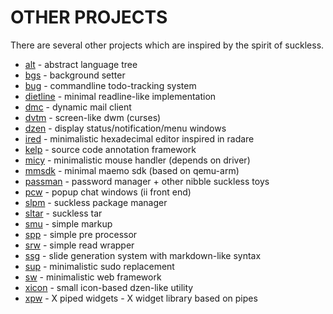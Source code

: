 OTHER PROJECTS
==============
There are several other projects which are inspired by the spirit of suckless.

* [alt](http://hg.youterm.com/alt/) - abstract language tree
* [bgs](http://s01.de/~tox/index.cgi/proj_bgs) - background setter
* [bug](http://vicerveza.homeunix.net/~viric/soft/bug/) - commandline todo-tracking system
* [dietline](http://hg.youterm.com/radare/file/87579f8c5087/src/dietline.c) - minimal readline-like implementation
* [dmc](http://hg.suckless.org/dmc/) - dynamic mail client
* [dvtm](http://www.brain-dump.org/projects/dvtm/) - screen-like dwm (curses)
* [dzen](http://dzen.geekmode.org/) - display status/notification/menu windows
* [ired](http://hg.youterm.com/ired/) - minimalistic hexadecimal editor inspired in radare
* [kelp](http://kelp.sf.net) - source code annotation framework
* [micy](http://hg.youterm.com/micy/) - minimalistic mouse handler (depends on driver)
* [mmsdk](http://hg.youterm.com/mmsdk/) - minimal maemo sdk (based on qemu-arm)
* [passman](http://nibble.develsec.org/hg/toys/file/) - password manager + other nibble suckless toys
* [pcw](http://www.deepcube.net/code/pcw) - popup chat windows (ii front end)
* [slpm](http://hg.youterm.com/slpm/) - suckless package manager
* [sltar](http://s01.de/~tox/index.cgi/proj_sltar) - suckless tar
* [smu](http://s01.de/~tox/index.cgi/proj_smu) - simple markup
* [spp](http://hg.youterm.com/spp/) - simple pre processor
* [srw](http://www.deepcube.net/code/srw) - simple read wrapper
* [ssg](http://nibble.develsec.org/projects/ssg.html) - slide generation system with markdown-like syntax
* [sup](http://hg.youterm.com/sup/) - minimalistic sudo replacement
* [sw](http://nibble.develsec.org/projects/sw.html) - minimalistic web framework
* [xicon](http://hg.youterm.com/xicon/) - small icon-based dzen-like utility
* [xpw](http://hg.youterm.com/xpw/) - X piped widgets - X widget library based on pipes
